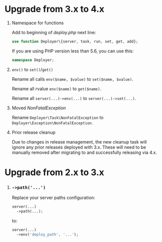 # Upgrade from 3.x to 4.x

1. Namespace for functions

   Add to beginning of *deploy.php* next line:
    
   ```php
   use function Deployer\{server, task, run, set, get, add};
   ```
   
   If you are using PHP version less than 5.6, you can use this:
   
   ```php
   namespace Deployer;
   ```

2. `env()` to `set()`/`get()`
   
   Rename all calls `env($name, $value)` to `set($name, $value)`.
   
   Rename all rvalue `env($name)` to `get($name)`.
    
   Rename all `server(...)->env(...)` to `server(...)->set(...)`.

3. Moved *NonFatalException*
   
   Rename `Deployer\Task\NonFatalException` to `Deployer\Exception\NonFatalException`.

4. Prior release cleanup
   
   Due to changes in release management, the new cleanup task will ignore any prior releases deployed with 3.x.  These will need to be manually removed after migrating to and successfully releasing via 4.x.

# Upgrade from 2.x to 3.x

1. ### `->path('...')`   

   Replace your server paths configuration:
   
   ```php
   server(...)
     ->path(...);
   ```
   
   to:
   
   ```php 
   server(...)
     ->env('deploy_path', '...');
   ```
